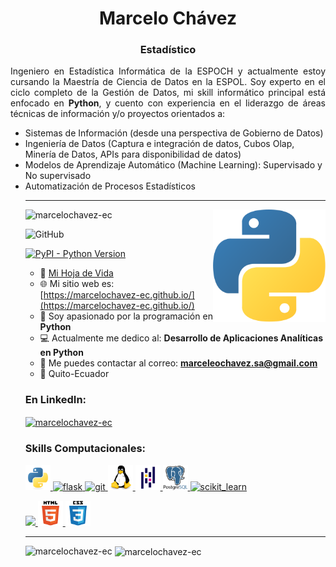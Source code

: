 <h1 align="center">Marcelo Chávez</h1>
<h3 align="center">Estadístico</h3>
<p align="justify">
    Ingeniero en Estadística Informática de la ESPOCH y actualmente estoy cursando la 
    Maestría de Ciencia de Datos en la ESPOL. Soy experto en el ciclo completo 
    de la Gestión de Datos, mi skill informático principal está enfocado en <strong>Python</strong>,
    y cuento con experiencia en el liderazgo de áreas técnicas de información y/o 
    proyectos orientados a:
</p>
<ul>
<li>Sistemas de Información (desde una perspectiva de Gobierno de Datos)</li>
<li>Ingeniería de Datos (Captura e integración de datos, Cubos Olap, Minería de Datos, APIs para disponibilidad de datos)</li>
<li>Modelos de Aprendizaje Automático (Machine Learning): Supervisado y No supervisado</li>
<li>Automatización de Procesos Estadísticos</li>
 
<hr>
 
<img align="right" alt="Coding" width="180" src="/documentos/python_logo.png">

<p align="left"> <img src="https://komarev.com/ghpvc/?username=marcelochavez-ec&label=Profile%20views&color=0e75b6&style=flat" alt="marcelochavez-ec"/></p>

![GitHub](https://img.shields.io/github/license/marcelochavez-ec/marcelochavez-ec)

[![PyPI - Python Version](https://img.shields.io/pypi/pyversions/dash.svg?color=dark-green)](https://github.com/marcelochavez-ec/)
 
- 🔭 <a target="_blank" href="documentos/CV - Marcelo Chávez.pdf">Mi Hoja de Vida</a>
- 🌐 Mi sitio web es: [https://marcelochavez-ec.github.io/](https://marcelochavez-ec.github.io/)
- 🐍 Soy apasionado por la programación en **Python**
- 💻 Actualmente me dedico al: **Desarrollo de Aplicaciones Analíticas en Python**
- 📧 Me puedes contactar al correo: **marceleochavez.sa@gmail.com**
- 📍 Quito-Ecuador

<h3 align="left">En LinkedIn:</h3>
<p align="left">
 
<a href="https://www.linkedin.com/in/marcelochavezec/" target="blank"><img align="center" src="https://raw.githubusercontent.com/rahuldkjain/github-profile-readme-generator/master/src/images/icons/Social/linked-in-alt.svg" alt="marcelochavez-ec" height="30" width="40" /></a>
</p>

<h3 align="left">Skills Computacionales:</h3>
<p align="left"> <a href="https://www.python.org" target="_blank" rel="noreferrer"> <img src="https://raw.githubusercontent.com/devicons/devicon/master/icons/python/python-original.svg" alt="python" width="40" height="40"/> </a> <a href="https://flask.palletsprojects.com/" target="_blank" rel="noreferrer"> <img src="https://www.vectorlogo.zone/logos/pocoo_flask/pocoo_flask-icon.svg" alt="flask" width="40" height="40"/> </a> <a href="https://git-scm.com/" target="_blank" rel="noreferrer"> <img src="https://www.vectorlogo.zone/logos/git-scm/git-scm-icon.svg" alt="git" width="40" height="40"/> </a> <a href="https://www.linux.org/" target="_blank" rel="noreferrer"> <img src="https://raw.githubusercontent.com/devicons/devicon/master/icons/linux/linux-original.svg" alt="linux" width="40" height="40"/> </a> <a href="https://pandas.pydata.org/" target="_blank" rel="noreferrer"> <img src="https://raw.githubusercontent.com/devicons/devicon/2ae2a900d2f041da66e950e4d48052658d850630/icons/pandas/pandas-original.svg" alt="pandas" width="40" height="40"/> </a> <a href="https://www.postgresql.org" target="_blank" rel="noreferrer"> <img src="https://raw.githubusercontent.com/devicons/devicon/master/icons/postgresql/postgresql-original-wordmark.svg" alt="postgresql" width="40" height="40"/> </a> <a href="https://scikit-learn.org/" target="_blank" rel="noreferrer"> <img src="https://upload.wikimedia.org/wikipedia/commons/0/05/Scikit_learn_logo_small.svg" alt="scikit_learn" width="40" height="40"/> </a> </p><img src='https://dash.gallery/Manager/portals_data/default/logo_8a3aad42-392d-11ed-becf-0242ac110014.png' height='40'/><a href="https://www.w3.org/html/" target="_blank" rel="noreferrer"> <img src="https://raw.githubusercontent.com/devicons/devicon/master/icons/html5/html5-original-wordmark.svg" alt="html5" width="40" height="40"/> </a><a href="https://www.w3schools.com/css/" target="_blank" rel="noreferrer"> <img src="https://raw.githubusercontent.com/devicons/devicon/master/icons/css3/css3-original-wordmark.svg" alt="css3" width="40" height="40"/> </a>
<hr>
<p>&nbsp;<img align="left" src="https://github-readme-stats-sigma-five.vercel.app/api/top-langs/?username=marcelochavez-ec&show_icons=true&locale=en" alt="marcelochavez-ec"><img align="center" src="https://github-readme-stats.vercel.app/api?username=marcelochavez-ec&show_icons=true&locale=en" alt="marcelochavez-ec"></p>
